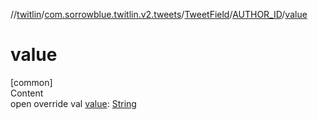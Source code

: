 //[twitlin](../../../index.md)/[com.sorrowblue.twitlin.v2.tweets](../../index.md)/[TweetField](../index.md)/[AUTHOR_ID](index.md)/[value](value.md)



# value  
[common]  
Content  
open override val [value](value.md): [String](https://kotlinlang.org/api/latest/jvm/stdlib/kotlin/-string/index.html)  



